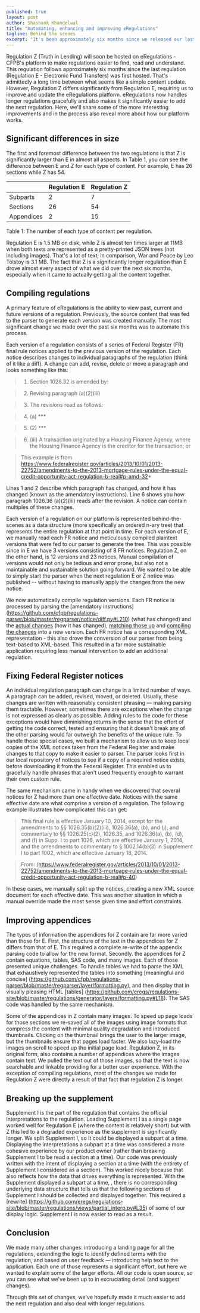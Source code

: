 ```yaml
---
published: true
layout: post
author: Shashank Khandelwal
title: "Automating, enhancing and improving eRegulations"
tagline: Behind the scenes
excerpt: "It's been approximately six months since we released our last regulation on [eRegulations](http://www.consumerfinance.gov/eregulations), our effort to make regulations more usable. We talk about what we've been up to since then. " 
---
```


Regulation Z (Truth in Lending) will soon be hosted on eRegulations - CFPB's 
platform to make regulations easier to find, read and understand.  This
regulation follows approximately six months since the last regulation
(Regulation E - Electronic Fund Transfers) was first hosted. That's admittedly
a long time between what seems like a simple content update. However,
Regulation Z differs significantly from Regulation E, requiring us to improve
and update the eRegulations platform.  eRegulations now handles longer
regulations gracefully and also makes it significantly easier to add the next
regulation. Here, we'll share some of the more interesting improvements and in
the process also reveal more about how our platform works. 

## Significant differences in size

The first and foremost difference between the two regulations is that Z is
significantly larger than E in almost all aspects.  In Table 1, you can see the
difference between E and Z for each type of content. For example, E has 26
sections while Z has 54. 

| | Regulation E | Regulation Z |
| ----- | ---- | ----- |
|Subparts | 2 | 7 | 
|Sections| 26 | 54 | 
|Appendices| 2| 15 | 

Table 1: The number of each type of content per regulation.

Regulation E is 1.5 MB on disk, while Z is almost ten times larger at 11MB when
both texts are represented as a pretty-printed JSON trees (not including
images). That's a lot of text; in comparison, War and Peace by Leo Tolstoy is
3.1 MB. The fact that Z is a significantly longer regulation than E drove
almost every aspect of what we did over the next six months, especially when it
came to actually getting all the content together. 

## Compiling regulations

A primary feature of eRegulations is the ability to view past, current and
future versions of a regulation. Previously, the source content that was fed to
the parser to generate each version was created manually. The most significant
change we made over the past six months was to automate this process.

Each version of a regulation consists of a series of Federal Register (FR)
final rule notices applied to the previous version of the regulation. Each
notice describes changes to individual paragraphs of the regulation (think of
it like a diff). A change can add, revise, delete or move a paragraph and looks
something like this: 

> 1. Section 1026.32 is amended by:

> 2. Revising paragraph (a)(2)(iii)

> 3. The revisions read as follows:

> 4. (a) *** 

> 5. (2) ***

> 6. (iii) A transaction originated by a Housing Finance Agency, where the Housing
> Finance Agency is the creditor for the transaction; or 

> This example is from https://www.federalregister.gov/articles/2013/10/01/2013-22752/amendments-to-the-2013-mortgage-rules-under-the-equal-credit-opportunity-act-regulation-b-real#p-amd-32*

Lines 1 and 2 describe which paragraph has changed, and how it has changed
(known as the amendatory instructions). Line 6 shows you how paragraph 1026.36
(a)(2)(iii) reads after the revision. A notice can contain multiples of these
changes. 

Each version of a regulation on our platform is represented behind-the-scenes
as a data structure (more specifically an ordered n-ary tree) that represents
the entire regulation at that point in time. For each version of E, we manually
read each FR notice and meticulously compiled plaintext versions that were fed
to our parser to generate the tree. This was possible since in E we have 3
versions consisting of 8 FR notices. Regulation Z, on the other hand, is 12
versions and 23 notices. Manual compilation of versions would not only be
tedious and error prone, but also not a maintainable and sustainable solution
going  forward. We wanted to be able to simply start the parser when the next
regulation E or Z notice was published -- without having to manually apply the
changes from the new notice. 


We now automatically compile regulation versions. Each FR notice is processed
by parsing the [amendatory instructions]
(https://github.com/cfpb/regulations-parser/blob/master/regparser/notice/diff.py#L210)
(what has changed) and the [actual
changes](https://github.com/cfpb/regulations-parser/blob/master/regparser/notice/build.py#L302)
(how it has changed), [matching those
up](https://github.com/cfpb/regulations-parser/blob/master/regparser/notice/changes.py#L101)
and [compiling the
changes](https://github.com/cfpb/regulations-parser/blob/master/regparser/notice/compiler.py#L509)
into a new version. Each FR notice has a corresponding XML representation -
this also drove the conversion of our parser from being text-based to
XML-based. This resulted in a far more sustainable application requiring less
manual intervention to add an additional regulation. 


## Fixing Federal Register notices

An individual regulation paragraph can change in a limited number of ways. A
paragraph can be added, revised, moved, or deleted. Usually, these changes are
written with reasonably consistent phrasing — making parsing them tractable.
However, sometimes there are exceptions when the change is not expressed as
clearly as possible. Adding rules to the code  for these exceptions
would have diminishing returns in the sense that the effort of getting the code
correct, tested and ensuring that it doesn't break any of the other parsing
would far outweigh the benefits of the unique rule. To handle those special
cases, we built a mechanism to allow us to keep local copies of the XML notices
taken from the Federal Register and make changes to that copy to make it
easier to parser. The parser looks first in our local repository of notices to
see if a copy of a required notice exists, before downloading it from the
Federal Register. This enabled us to gracefully handle phrases that aren't used
frequently enough to warrant their own custom rule.

The same mechanism came in handy when we discovered that several notices for Z
had more than one effective date. Notices with the same effective date are what
comprise a version of a regulation. The following example illustrates how
complicated this can get: 

> This final rule is effective January 10, 2014, except for the amendments to
> §§ 1026.35(b)(2)(iii), 1026.36(a), (b), and (j), and commentary to §§
> 1026.25(c)(2), 1026.35, and 1026.36(a), (b), (d), and (f) in Supp. I to part
> 1026, which are effective January 1, 2014, and the amendments to commentary to
> § 1002.14(b)(3) in Supplement I to part 1002, which are effective January 18,
> 2014. 

> From: (https://www.federalregister.gov/articles/2013/10/01/2013-22752/amendments-to-the-2013-mortgage-rules-under-the-equal-credit-opportunity-act-regulation-b-real#p-40)

In these cases, we manually split up the notices, creating a new XML source
document for each effective date. This was another situation in which a manual
override made the most sense given time and effort constraints. 

## Improving appendices 

The types of information the appendices for Z contain are far more varied than
those for E. First, the structure of the text in the appendices for Z differs
from that of E. This required a complete re-write of the appendix parsing code
to allow for the new format. Secondly. the appendices for Z contain equations,
tables, SAS code, and many images. Each of those presented unique challenges.
To handle tables we had to parse the XML that exhaustively represented the
tables into something [meaningful and concise]
(https://github.com/cfpb/regulations-parser/blob/master/regparser/layer/formatting.py),
and then display that in visually pleasing HTML [tables]
(https://github.com/eregs/regulations-site/blob/master/regulations/generator/layers/formatting.py#L18).
The SAS code was handled by the same mechanism. 

Some of the appendices in Z contain many images.  To speed up page loads for
those sections we re-saved all of the images using image formats that compress
the content with minimal quality degradation and introduced thumbnails.
Clicking on the thumbnail brings the user to the larger image, but the
thumbnails ensure that pages load faster.  We also lazy-load the images on
scroll to speed up the initial page load. Regulation Z, in its original form,
also contains a number of appendices where the images contain text. We pulled
the text out of those images, so that the text is now searchable and
linkable providing for a better user experience. With the exception of
compiling regulations, most of the changes we made for Regulation Z were
directly a result of that fact that regulation Z is longer. 


## Breaking up the supplement

Supplement I is the part of the regulation that contains the official
interpretations to the regulation. Loading Supplement I as a single page worked
well for Regulation E (where the content is relatively short) but with Z this
led to a degraded experience as the supplement is significantly longer. We
split Supplement I, so it could be displayed a subpart at a time. Displaying
the interpretations a subpart at a time was considered a more cohesive
experience by our product owner (rather than breaking Supplement I to be read a
section at a time).  Our code was previously written with the intent of
displaying a section at a time (with the entirety of Supplement I considered as
a section). This worked nicely because that also reflects how the data that
drives everything is represented. With the Supplement displayed a subpart at a
time, , there is no corresponding underlying data structure that tells us that
the following sections of Supplement I should be collected and displayed
together. This required a [rewrite]
(https://github.com/eregs/regulations-site/blob/master/regulations/views/partial_interp.py#L35)
of some of our display logic.  Supplement I is now easier to read as a result.   

## Conclusion

We made many other changes: introducing a landing page for all the regulations,
extending the logic to identify defined terms with the regulation, and based on
user feedback — introducing help text to the application. Each one of those
represents a significant effort, but here we wanted to explain some of the larger
efforts. All our code is open source, so you can see what we've been up to in
excruciating detail (and suggest changes).

Through this set of changes, we've hopefully made it much easier to add the
next regulation and also deal with longer regulations. 
